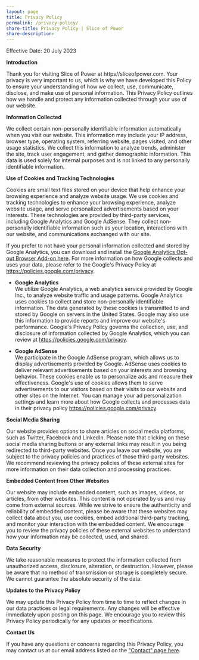 ```yaml
---
layout: page
title: Privacy Policy
permalink: /privacy-policy/
share-title: Privacy Policy | Slice of Power
share-description: 
---
```


Effective Date: 20 July 2023

**Introduction**

Thank you for visiting Slice of Power at https//sliceofpower.com. Your privacy is very important to us, which is why we have developed this Policy to ensure your understanding of how we collect, use, communicate, disclose, and make use of personal information. This Privacy Policy outlines how we handle and protect any information collected through your use of our website.

**Information Collected**

We collect certain non-personally identifiable information automatically when you visit our website. This information may include your IP address, browser type, operating system, referring website, pages visited, and other usage statistics. We collect this information to analyze trends, administer the site, track user engagement, and gather demographic information. This data is used solely for internal purposes and is not linked to any personally identifiable information.

**Use of Cookies and Tracking Technologies**

Cookies are small text files stored on your device that help enhance your browsing experience and analyze website usage. We use cookies and tracking technologies to enhance your browsing experience, analyze website usage, and serve personalized advertisements based on your interests. These technologies are provided by third-party services, including Google Analytics and Google AdSense. They collect non-personally identifiable information such as your location, interactions with our website, and communications exchanged with our site. 

If you prefer to not have your personal information collected and stored by Google Analytics, you can download and install the [Google Analytics Opt-out Browser Add-on here](https://tools.google.com/dlpage/gaoptout). For more information on how Google collects and uses your data, please refer to the Google's Privacy Policy at https://policies.google.com/privacy.

- **Google Analytics**  
We utilize Google Analytics, a web analytics service provided by Google Inc., to analyze website traffic and usage patterns. Google Analytics uses cookies to collect and store non-personally identifiable information. The data generated by these cookies is transmitted to and stored by Google on servers in the United States. Google may also use this information to provide reports and improve our website's performance. Google's Privacy Policy governs the collection, use, and disclosure of information collected by Google Analytics, which you can review at https://policies.google.com/privacy.

- **Google AdSense**  
We participate in the Google AdSense program, which allows us to display advertisements provided by Google. AdSense uses cookies to deliver relevant advertisements based on your interests and browsing behavior. These cookies enable us to personalize ads and measure their effectiveness. Google's use of cookies allows them to serve advertisements to our visitors based on their visits to our website and other sites on the Internet. You can manage your ad personalization settings and learn more about how Google collects and processes data in their privacy policy https://policies.google.com/privacy.

**Social Media Sharing**

Our website provides options to share articles on social media platforms, such as Twitter, Facebook and LinkedIn. Please note that clicking on these social media sharing buttons or any external links may result in you being redirected to third-party websites. Once you leave our website, you are subject to the privacy policies and practices of those third-party websites. We recommend reviewing the privacy policies of these external sites for more information on their data collection and processing practices.

**Embedded Content from Other Websites**

Our website may include embedded content, such as images, videos, or articles, from other websites. This content is not operated by us and may come from external sources. While we strive to ensure the authenticity and reliability of embedded content, please be aware that these websites may collect data about you, use cookies, embed additional third-party tracking, and monitor your interaction with the embedded content. We encourage you to review the privacy policies of these external websites to understand how your information may be collected, used, and shared. 

**Data Security**

We take reasonable measures to protect the information collected from unauthorized access, disclosure, alteration, or destruction. However, please be aware that no method of transmission or storage is completely secure. We cannot guarantee the absolute security of the data.

**Updates to the Privacy Policy**

We may update this Privacy Policy from time to time to reflect changes in our data practices or legal requirements. Any changes will be effective immediately upon posting on this page. We encourage you to review this Privacy Policy periodically for any updates or modifications.

**Contact Us**

If you have any questions or concerns regarding this Privacy Policy, you may contact us at our email address listed on the ["Contact" page here](https://sliceofpower.com/contact/).
